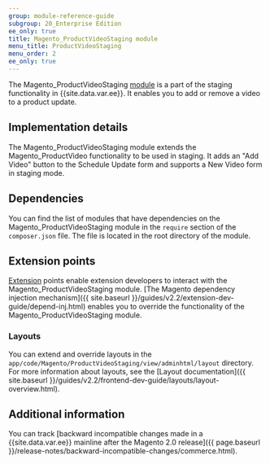 ```yaml
---
group: module-reference-guide
subgroup: 20_Enterprise Edition
ee_only: true
title: Magento_ProductVideoStaging module
menu_title: ProductVideoStaging
menu_order: 2
ee_only: true
---
```


The Magento_ProductVideoStaging [module](https://glossary.magento.com/module) is a part of the staging functionality in {{site.data.var.ee}}. It enables you to add or remove a video to a product update.

## Implementation details

The Magento_ProductVideoStaging module extends the Magento_ProductVideo functionality to be used in staging. It adds an "Add Video" button to the Schedule Update form and supports a New Video form in staging mode.

## Dependencies

You can find the list of modules that have dependencies on the Magento_ProductVideoStaging module in the `require` section of the `composer.json` file. The file is located in the root directory of the module.

## Extension points

[Extension](https://glossary.magento.com/extension) points enable extension developers to interact with the Magento_ProductVideoStaging module. [The Magento dependency injection mechanism]({{ site.baseurl }}/guides/v2.2/extension-dev-guide/depend-inj.html) enables you to override the functionality of the Magento_ProductVideoStaging module.

### Layouts

You can extend and override layouts in the `app/code/Magento/ProductVideoStaging/view/adminhtml/layout` directory.
For more information about layouts, see the [Layout documentation]({{ site.baseurl }}/guides/v2.2/frontend-dev-guide/layouts/layout-overview.html).

## Additional information

You can track [backward incompatible changes made in a {{site.data.var.ee}} mainline after the Magento 2.0 release]({{ page.baseurl }}/release-notes/backward-incompatible-changes/commerce.html).
